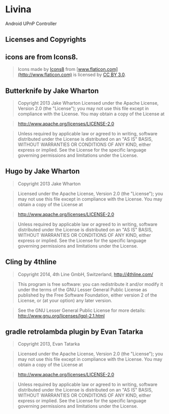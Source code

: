 Livina
======

Android UPnP Controller

## Licenses and Copyrights
## icons are from Icons8.

> Icons made by [Icons8](http://www.icons8.com) from [www.flaticon.com](http://www.flaticon.com) is licensed by [CC BY 3.0](http://creativecommons.org/licenses/by/3.0/).

## Butterknife by Jake Wharton

> Copyright 2013 Jake Wharton
>   Licensed under the Apache License, Version 2.0 (the "License");
>   you may not use this file except in compliance with the License.
>   You may obtain a copy of the License at
  
>    http://www.apache.org/licenses/LICENSE-2.0

>   Unless required by applicable law or agreed to in writing, software
>   distributed under the License is distributed on an "AS IS" BASIS,
>   WITHOUT WARRANTIES OR CONDITIONS OF ANY KIND, either express or implied.
>   See the License for the specific language governing permissions and
>   limitations under the License.

## Hugo by Jake Wharton
> Copyright 2013 Jake Wharton

>   Licensed under the Apache License, Version 2.0 (the "License");
>   you may not use this file except in compliance with the License.
>   You may obtain a copy of the License at

>    http://www.apache.org/licenses/LICENSE-2.0

>   Unless required by applicable law or agreed to in writing, software
>   distributed under the License is distributed on an "AS IS" BASIS,
>   WITHOUT WARRANTIES OR CONDITIONS OF ANY KIND, either express or implied.
>   See the License for the specific language governing permissions and
>   limitations under the License.

## Cling by 4thline

> Copyright 2014, 4th Line GmbH, Switzerland, http://4thline.com/

>   This program is free software: you can redistribute it and/or modify
>   it under the terms of the GNU Lesser General Public License as
>   published by the Free Software Foundation, either version 2 of
>   the License, or (at your option) any later version.

>   See the GNU Lesser General Public License for more details:
>     http://www.gnu.org/licenses/lgpl-2.1.html

## gradle retrolambda plugin by Evan Tatarka
 
> Copyright 2013, Evan Tatarka

>  Licensed under the Apache License, Version 2.0 (the "License");
>  you may not use this file except in compliance with the License.
>  You may obtain a copy of the License at

>   http://www.apache.org/licenses/LICENSE-2.0

>  Unless required by applicable law or agreed to in writing, software
>  distributed under the License is distributed on an "AS IS" BASIS,
>  WITHOUT WARRANTIES OR CONDITIONS OF ANY KIND, either express or implied.
>  See the License for the specific language governing permissions and
>  limitations under the License.
